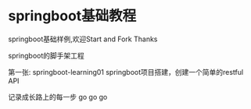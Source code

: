 # springboot基础教程
springboot基础样例,欢迎Start and Fork  Thanks

springboot的脚手架工程

第一张:	springboot-learning01
	springboot项目搭建，创建一个简单的restful API
	

记录成长路上的每一步
go go go
